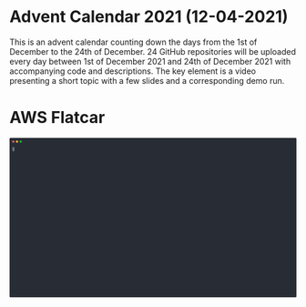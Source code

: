 #  Advent Calendar 2021 (12-04-2021)

This is an advent calendar counting down the days from the 1st of December to
the 24th of December. 24 GitHub repositories will be uploaded every day between
1st of December 2021 and 24th of December 2021 with accompanying code and
descriptions. The key element is a video presenting a short topic with a few
slides and a corresponding demo run.

#  AWS Flatcar

![Actions](./actions-2021-12-04.svg)